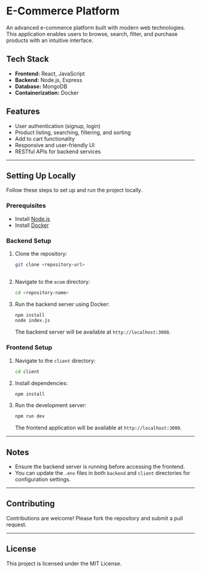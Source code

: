 # E-Commerce Platform

An advanced e-commerce platform built with modern web technologies. This application enables users to browse, search, filter, and purchase products with an intuitive interface.

## Tech Stack

- **Frontend:** React, JavaScript
- **Backend:** Node.js, Express
- **Database:** MongoDB
- **Containerization:** Docker

## Features

- User authentication (signup, login)
- Product listing, searching, filtering, and sorting
- Add to cart functionality
- Responsive and user-friendly UI
- RESTful APIs for backend services

---

## Setting Up Locally

Follow these steps to set up and run the project locally.

### Prerequisites

- Install [Node.js](https://nodejs.org/)
- Install [Docker](https://www.docker.com/)

### Backend Setup

1. Clone the repository:
   ```bash
   git clone <repository-url>
  
   ```

2. Navigate to the `ecom` directory:
   ```bash
   cd <repository-name>
   ```

3. Run the backend server using Docker:
   ```bash
   npm install 
   node index.js
   ```

   The backend server will be available at `http://localhost:3000`.

### Frontend Setup

1. Navigate to the `client` directory:
   ```bash
   cd client
   ```

2. Install dependencies:
   ```bash
   npm install
   ```

3. Run the development server:
   ```bash
   npm run dev
   ```

   The frontend application will be available at `http://localhost:3000`.

---

## Notes

- Ensure the backend server is running before accessing the frontend.
- You can update the `.env` files in both `backend` and `client` directories for configuration settings.

---

## Contributing

Contributions are welcome! Please fork the repository and submit a pull request.

---

## License

This project is licensed under the MIT License.
